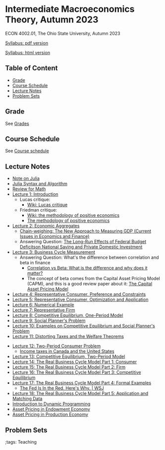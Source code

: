 # Intermediate Macroeconomics Theory, Autumn 2023

ECON 4002.01, The Ohio State University, Autumn 2023

[Syllabus: pdf version](pdf/IntermediateMacroAutumn2023/syllabus/syllabus.pdf)

[Syllabus: html version](pdf/IntermediateMacroAutumn2023/syllabus/syllabus.html)

## Table of Content
<!-- vim-markdown-toc GFM -->

* [Grade](#grade)
* [Course Schedule](#course-schedule)
* [Lecture Notes](#lecture-notes)
* [Problem Sets](#problem-sets)

<!-- vim-markdown-toc -->


## Grade

See [Grades](pdf/IntermediateMacroAutumn2023/syllabus/syllabus.html#grades)

## Course Schedule

See [Course schedule](pdf/IntermediateMacroAutumn2023/syllabus/syllabus.html#tentative-course-schedule)

<!-- ## Exam Reviews -->

<!-- - [Midterm Review](pdf/IntermediateMacroAutumn2023/Midterm/midtermReview.pdf) -->

## Lecture Notes

- [Note on Julia](JuliaNote.html)
- [Julia Syntax and Algorithm](pdf/IntermediateMacroAutumn2023/JuliaSyntax/build/JuliaSyntax.pdf)
- [Review for Math](pdf/IntermediateMacroAutumn2023/math/Final/math.pdf)
- [Lecture 1: Introduction](pdf/IntermediateMacroAutumn2023/Lecture_01/Final/Lecture_01.pdf)
    - Lucas critique:
        - [Wiki: Lucas critique](https://en.wikipedia.org/wiki/Lucas_critique)
    - Friedman critique:
        - [Wiki: the methodology of positive economics](https://en.wikipedia.org/wiki/Essays_in_Positive_Economics#The_Methodology_of_Positive_Economics)
        - [The methodology of positive economics](https://books.google.com/books?hl=en&lr=&id=NqNGaJBahWoC&oi=fnd&pg=PA180&dq=The+Methodology+of+Positive+Economics&ots=gLKnEx_kWX&sig=nWfE1bFegyceirvT_tWEEJzJtoU#v=onepage&q=The%20Methodology%20of%20Positive%20Economics&f=false)
- [Lecture 2: Economic Aggregates](pdf/IntermediateMacroAutumn2023/Lecture_02/Final/Lecture_02.pdf)
    - [Chain-weighing: The New Approach to Measuring GDP (Current Issues in Economics and Finance)](https://www.newyorkfed.org/medialibrary/media/research/current_issues/ci1-9.pdf)
    - Answering Question: [The Long-Run Effects of Federal Budget Deficitson National Saving and Private Domestic Investment](https://www.cbo.gov/sites/default/files/113th-congress-2013-2014/workingpaper/45140-NSPDI_workingPaper_1.pdf)
- [Lecture 3: Business Cycle Measurement](pdf/IntermediateMacroAutumn2023/Lecture_03/Final/Lecture_03.pdf)
    - Answering Question: What's the difference between correlation and beta in finance
        - [Correlation vs Beta: What is the difference and why does it matter?](https://www.mackenzieinvestments.com/content/dam/mackenzie/en/insights/wp-alts-correlation-vs-beta-en.pdf)
        - The concept of beta comes from the Capital Asset Pricing Model (CAPM), and this is a good review paper about it: [The Capital Asset Pricing Model](https://pubs.aeaweb.org/doi/pdfplus/10.1257/0895330042162340)
- [Lecture 4: Representative Consumer, Preference and Constraints](pdf/IntermediateMacroAutumn2023/Lecture_04/Final/Lecture_04.pdf)
- [Lecture 5: Representative Consumer, Optimization and Application](pdf/IntermediateMacroAutumn2023/Lecture_05/Final/Lecture_05.pdf)
- [Lecture 6: Numerical Example](pdf/IntermediateMacroAutumn2023/Lecture_06/Final/Lecture_06.pdf)
- [Lecture 7: Representative Firm](pdf/IntermediateMacroAutumn2023/Lecture_07/Final/Lecture_07.pdf)
- [Lecture 8: Competitive Equilibrium, One-Period Model](pdf/IntermediateMacroAutumn2023/Lecture_08/Final/Lecture_08.pdf)
- [Lecture 9: Social Planner's Problem](pdf/IntermediateMacroAutumn2023/Lecture_09/Final/Lecture_09.pdf)
- [Lecture 10: Examples on Competitive Equilibrium and Social Planner's Problem](pdf/IntermediateMacroAutumn2023/Lecture_10/Final/Lecture_10.pdf)
- [Lecture 11: Distorting Taxes and the Welfare Theorems](pdf/IntermediateMacroAutumn2023/Lecture_11/Final/Lecture_11.pdf)
<!-- - [Midterm Review 1](pdf/IntermediateMacroAutumn2023/midtermReview_1.pdf) -->
<!-- - [Midterm Review 2](pdf/IntermediateMacroAutumn2023/midtermReview_2.pdf) -->
- [Lecture 12: Two-Period Consumer Problem](pdf/IntermediateMacroAutumn2023/Lecture_12/Final/Lecture_12.pdf)
    - [Income taxes in Canada and the United States](https://www150.statcan.gc.ca/n1/en/pub/75-001-x/2000002/article/5071-eng.pdf?st=u5EgyaFN)
- [Lecture 13: Competitive Equilibrium, Two-Period Model](pdf/IntermediateMacroAutumn2023/Lecture_13/Final/Lecture_13.pdf)
- [Lecture 14: The Real Business Cycle Model Part 1: Consumer](pdf/IntermediateMacroAutumn2023/Lecture_14/Final/Lecture_14.pdf)
- [Lecture 15: The Real Business Cycle Model Part 2: Firm](pdf/IntermediateMacroAutumn2023/Lecture_15/Final/Lecture_15.pdf)
- [Lecture 16: The Real Business Cycle Model Part 3: Competitive Equilibrium](pdf/IntermediateMacroAutumn2023/Lecture_16/Lecture_16.pdf)
- [Lecture 17: The Real Business Cycle Model Part 4: Formal Examples](pdf/IntermediateMacroAutumn2023/Lecture_17/Lecture_17.pdf)
    - [The Fed Is In the Red. Here's Why. | WSJ](https://www.youtube.com/watch?v=p0z_zKWJTao)
- [Lecture 18: The Real Business Cycle Model Part 5: Application and Matching Data](pdf/IntermediateMacroAutumn2023/Lecture_18/Final/Lecture_18.pdf)
- [Introduction to Dynamic Programming](pdf/IntermediateMacroAutumn2023/DynamicProgramming/Final/DynamicProgramming.pdf)
- [Asset Pricing in Endowment Economy](pdf/IntermediateMacroAutumn2023/AssetPricingEndowment/build/AssetPricingEndowment.pdf)
- [Asset Pricing in Production Economy](pdf/IntermediateMacroAutumn2023/AssetPricingProduction/build/AssetPricingProduction.pdf)
<!-- - [Final Review 1](pdf/IntermediateMacroAutumn2023/finalreview_1.pdf) -->
<!-- - [Final Review 2](pdf/IntermediateMacroAutumn2023/finalreview_2.pdf) -->

## Problem Sets

<!-- - [Problem Set 1](pdf/IntermediateMacroAutumn2023/ProblemSet1/ProblemSet_01_v01.pdf) -->
<!-- - [Problem Set 2](pdf/IntermediateMacroAutumn2023/ProblemSet2/build/ProblemSet2.pdf) -->
<!--     - [Problem Set 2 Answer Sheet](pdf/IntermediateMacroAutumn2023/ProblemSet2/PS2AnswerSheet.pdf) -->
<!-- - [Problem Set 3](pdf/IntermediateMacroAutumn2023/ProblemSet3/Final/ProblemSet3.pdf) -->
<!-- - [Problem Set 4](pdf/IntermediateMacroAutumn2023/ProblemSet4/Final/ProblemSet4.pdf) -->

;tags: Teaching
